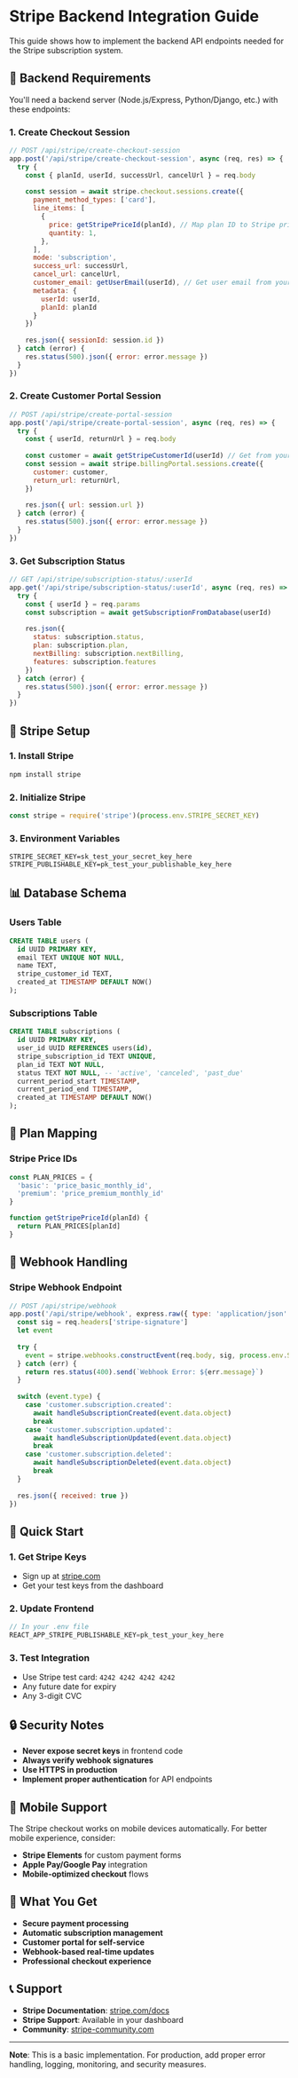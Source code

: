 # Stripe Backend Integration Guide

This guide shows how to implement the backend API endpoints needed for the Stripe subscription system.

## 🚀 **Backend Requirements**

You'll need a backend server (Node.js/Express, Python/Django, etc.) with these endpoints:

### 1. **Create Checkout Session**
```javascript
// POST /api/stripe/create-checkout-session
app.post('/api/stripe/create-checkout-session', async (req, res) => {
  try {
    const { planId, userId, successUrl, cancelUrl } = req.body
    
    const session = await stripe.checkout.sessions.create({
      payment_method_types: ['card'],
      line_items: [
        {
          price: getStripePriceId(planId), // Map plan ID to Stripe price ID
          quantity: 1,
        },
      ],
      mode: 'subscription',
      success_url: successUrl,
      cancel_url: cancelUrl,
      customer_email: getUserEmail(userId), // Get user email from your database
      metadata: {
        userId: userId,
        planId: planId
      }
    })
    
    res.json({ sessionId: session.id })
  } catch (error) {
    res.status(500).json({ error: error.message })
  }
})
```

### 2. **Create Customer Portal Session**
```javascript
// POST /api/stripe/create-portal-session
app.post('/api/stripe/create-portal-session', async (req, res) => {
  try {
    const { userId, returnUrl } = req.body
    
    const customer = await getStripeCustomerId(userId) // Get from your database
    const session = await stripe.billingPortal.sessions.create({
      customer: customer,
      return_url: returnUrl,
    })
    
    res.json({ url: session.url })
  } catch (error) {
    res.status(500).json({ error: error.message })
  }
})
```

### 3. **Get Subscription Status**
```javascript
// GET /api/stripe/subscription-status/:userId
app.get('/api/stripe/subscription-status/:userId', async (req, res) => {
  try {
    const { userId } = req.params
    const subscription = await getSubscriptionFromDatabase(userId)
    
    res.json({
      status: subscription.status,
      plan: subscription.plan,
      nextBilling: subscription.nextBilling,
      features: subscription.features
    })
  } catch (error) {
    res.status(500).json({ error: error.message })
  }
})
```

## 🔧 **Stripe Setup**

### 1. **Install Stripe**
```bash
npm install stripe
```

### 2. **Initialize Stripe**
```javascript
const stripe = require('stripe')(process.env.STRIPE_SECRET_KEY)
```

### 3. **Environment Variables**
```env
STRIPE_SECRET_KEY=sk_test_your_secret_key_here
STRIPE_PUBLISHABLE_KEY=pk_test_your_publishable_key_here
```

## 📊 **Database Schema**

### **Users Table**
```sql
CREATE TABLE users (
  id UUID PRIMARY KEY,
  email TEXT UNIQUE NOT NULL,
  name TEXT,
  stripe_customer_id TEXT,
  created_at TIMESTAMP DEFAULT NOW()
);
```

### **Subscriptions Table**
```sql
CREATE TABLE subscriptions (
  id UUID PRIMARY KEY,
  user_id UUID REFERENCES users(id),
  stripe_subscription_id TEXT UNIQUE,
  plan_id TEXT NOT NULL,
  status TEXT NOT NULL, -- 'active', 'canceled', 'past_due'
  current_period_start TIMESTAMP,
  current_period_end TIMESTAMP,
  created_at TIMESTAMP DEFAULT NOW()
);
```

## 🎯 **Plan Mapping**

### **Stripe Price IDs**
```javascript
const PLAN_PRICES = {
  'basic': 'price_basic_monthly_id',
  'premium': 'price_premium_monthly_id'
}

function getStripePriceId(planId) {
  return PLAN_PRICES[planId]
}
```

## 🔄 **Webhook Handling**

### **Stripe Webhook Endpoint**
```javascript
// POST /api/stripe/webhook
app.post('/api/stripe/webhook', express.raw({ type: 'application/json' }), async (req, res) => {
  const sig = req.headers['stripe-signature']
  let event
  
  try {
    event = stripe.webhooks.constructEvent(req.body, sig, process.env.STRIPE_WEBHOOK_SECRET)
  } catch (err) {
    return res.status(400).send(`Webhook Error: ${err.message}`)
  }
  
  switch (event.type) {
    case 'customer.subscription.created':
      await handleSubscriptionCreated(event.data.object)
      break
    case 'customer.subscription.updated':
      await handleSubscriptionUpdated(event.data.object)
      break
    case 'customer.subscription.deleted':
      await handleSubscriptionDeleted(event.data.object)
      break
  }
  
  res.json({ received: true })
})
```

## 🚀 **Quick Start**

### 1. **Get Stripe Keys**
- Sign up at [stripe.com](https://stripe.com)
- Get your test keys from the dashboard

### 2. **Update Frontend**
```javascript
// In your .env file
REACT_APP_STRIPE_PUBLISHABLE_KEY=pk_test_your_key_here
```

### 3. **Test Integration**
- Use Stripe test card: `4242 4242 4242 4242`
- Any future date for expiry
- Any 3-digit CVC

## 🔒 **Security Notes**

- **Never expose secret keys** in frontend code
- **Always verify webhook signatures**
- **Use HTTPS in production**
- **Implement proper authentication** for API endpoints

## 📱 **Mobile Support**

The Stripe checkout works on mobile devices automatically. For better mobile experience, consider:

- **Stripe Elements** for custom payment forms
- **Apple Pay/Google Pay** integration
- **Mobile-optimized checkout** flows

## 🎉 **What You Get**

- **Secure payment processing**
- **Automatic subscription management**
- **Customer portal for self-service**
- **Webhook-based real-time updates**
- **Professional checkout experience**

## 📞 **Support**

- **Stripe Documentation**: [stripe.com/docs](https://stripe.com/docs)
- **Stripe Support**: Available in your dashboard
- **Community**: [stripe-community.com](https://stripe-community.com)

---

**Note**: This is a basic implementation. For production, add proper error handling, logging, monitoring, and security measures.
